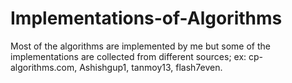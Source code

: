 # Implementations-of-Algorithms

Most of the algorithms are implemented by me but some of the implementations are collected from different sources; ex: cp-algorithms.com, Ashishgup1, tanmoy13, flash7even.
